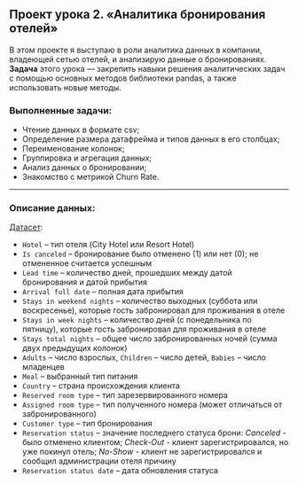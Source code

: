 ## Проект урока 2. «Аналитика бронирования отелей»

В этом проекте я выступаю в роли аналитика данных в компании, владеющей сетью отелей, и анализирую данные о бронированиях. **Задача** этого урока — закрепить навыки решения аналитических задач с помощью основных методов библиотеки pandas, а также использовать новые методы.

### Выполненные задачи:

- Чтение данных в формате csv;
- Определение размера датафрейма и типов данных в его столбцах;
- Переименование колонок;
- Группировка и агрегация данных;
- Анализ данных о бронировании;
- Знакомство с метрикой Churn Rate.

<hr>

### Описание данных:

[Датасет](https://github.com/ElenaAnalyst/data-analysis-homeworks/blob/main/HW1_basic_python/2_lesson/2_lesson_bookings.csv):

- `Hotel` – тип отеля (City Hotel или Resort Hotel)
- `Is canceled` – бронирование было отменено (1) или нет (0); не отмененное считается успешным
- `Lead time` – количество дней, прошедших между датой бронирования и датой прибытия
- `Arrival full date` – полная дата прибытия
- `Stays in weekend nights` – количество выходных (суббота или воскресенье), которые гость забронировал для проживания в отеле
- `Stays in week nights` – количество дней (с понедельника по пятницу), которые гость забронировал для проживания в отеле
- `Stays total nights` – общее число забронированных ночей (сумма двух предыдущих колонок)
- `Adults` – число взрослых, `Children` – число детей, `Babies` – число младенцев
- `Meal` – выбранный тип питания
- `Country` – страна происхождения клиента
- `Reserved room type` – тип зарезервированного номера
- `Assigned room type` – тип полученного номера (может отличаться от забронированного)
- `Customer type` – тип бронирования
- `Reservation status` – значение последнего статуса брони: *Canceled* - было отменено клиентом; *Check-Out* - клиент зарегистрировался, но уже покинул отель; *No-Show* - клиент не зарегистрировался и сообщил администрации отеля причину
- `Reservation status date` – дата обновления статуса
